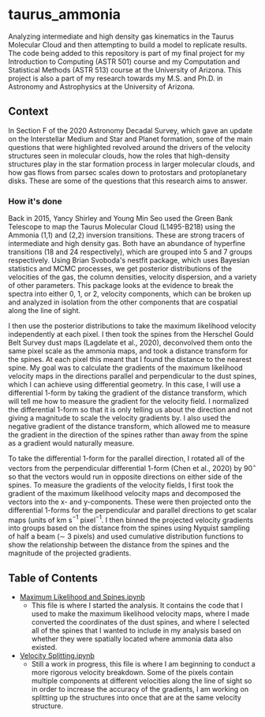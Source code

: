 # taurus_ammonia
Analyzing intermediate and high density gas kinematics in the Taurus Molecular Cloud and then attempting to build a model to replicate results. The code being added to this repository is part of my final project for my Introduction to Computing (ASTR 501) course and my Computation and Statistical Methods (ASTR 513) course at the University of Arizona. This project is also a part of my research towards my M.S. and Ph.D. in Astronomy and Astrophysics at the University of Arizona. 

## Context
In Section F of the 2020 Astronomy Decadal Survey, which gave an update on the Interstellar Medium and Star and Planet formation, some of the main questions that were highlighted revolved around the drivers of the velocity structures seen in molecular clouds, how the roles that high-density structures play in the star formation process in larger molecular clouds, and how gas flows from parsec scales down to protostars and protoplanetary disks. These are some of the questions that this research aims to answer. 

### How it's done
Back in 2015, Yancy Shirley and Young Min Seo used the Green Bank Telescope to map the Taurus Molecular Cloud (L1495-B218) using the Ammonia (1,1) and (2,2) inversion transitions. These are strong tracers of intermediate and high density gas. Both have an abundance of hyperfine transitions (18 and 24 respectively), which are grouped into 5 and 7 groups respectively. Using Brian Svoboda's nestfit package, which uses Bayesian statistics and MCMC processes, we get posterior distributions of the velocities of the gas, the column densities, velocity dispersion, and a variety of other parameters. This package looks at the evidence to break the spectra into either 0, 1, or 2, velocity components, which can be broken up and analyzed in isolation from the other components that are cospatial along the line of sight.  

I then use the posterior distributions to take the maximum likelihood velocity independently at each pixel. I then took the spines from the Herschel Gould Belt Survey dust maps (Lagdelate et al., 2020), deconvolved them onto the same pixel scale as the ammonia maps, and took a distance transform for the spines. At each pixel this meant that I found the distance to the nearest spine. My goal was to calculate the gradients of the maximum likelihood velocity maps in the directions parallel and perpendicular to the dust spines, which I can achieve using differential geometry. In this case, I will use a differential 1-form by taking the gradient of the distance transform, which will tell me how to measure the gradient for the velocity field. I normalized the differential 1-form so that it is only telling us about the direction and not giving a magnitude to scale the velocity gradients by. I also used the negative gradient of the distance transform, which allowed me to measure the gradient in the direction of the spines rather than away from the spine as a gradient would naturally measure.

To take the differential 1-form for the parallel direction, I rotated all of the vectors from the perpendicular differential 1-form (Chen et al., 2020) by 90$`^\circ`$ so that the vectors would run in opposite directions on either side of the spines. To measure the gradients of the velocity fields, I first took the gradient of the maximum likelihood velocity maps and decomposed the vectors into the x- and y-components. These were then projected onto the differential 1-forms for the perpendicular and parallel directions to get scalar maps (units of km s$`^{-1}`$ pixel$`^{-1}`$. I then binned the projected velocity gradients into groups based on the distance from the spines using Nyquist sampling of half a beam ($\sim$ 3 pixels) and used cumulative distribution functions to show the relationship between the distance from the spines and the magnitude of the projected gradients.

## Table of Contents
- [Maximum Likelihood and Spines.ipynb](https://github.com/lucyjsteffes/taurus_ammonia/blob/main/Maximum%20Likelihood%20and%20Spines.ipynb)
  - This file is where I started the analysis. It contains the code that I used to make the maximum likelihood velocity maps, where I made converted the coordinates of the dust spines, and where I selected all of the spines that I wanted to include in my analysis based on whether they were spatially located where ammonia data also existed.
- [Velocity Splitting.ipynb](https://github.com/lucyjsteffes/taurus_ammonia/blob/main/Velocity%20Splitting.ipynb)
  - Still a work in progress, this file is where I am beginning to conduct a more rigorous velocity breakdown. Some of the pixels contain multiple components at different velocities along the line of sight so in order to increase the accuracy of the gradients, I am working on splitting up the structures into once that are at the same velocity structure.
